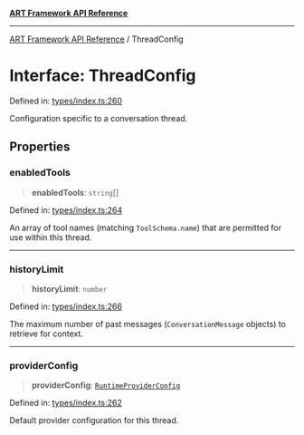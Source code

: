 [**ART Framework API Reference**](../README.md)

***

[ART Framework API Reference](../README.md) / ThreadConfig

# Interface: ThreadConfig

Defined in: [types/index.ts:260](https://github.com/hashangit/ART/blob/9aeffde50e4be3211a0a8aa9df0277bb227606b0/src/types/index.ts#L260)

Configuration specific to a conversation thread.

## Properties

### enabledTools

> **enabledTools**: `string`[]

Defined in: [types/index.ts:264](https://github.com/hashangit/ART/blob/9aeffde50e4be3211a0a8aa9df0277bb227606b0/src/types/index.ts#L264)

An array of tool names (matching `ToolSchema.name`) that are permitted for use within this thread.

***

### historyLimit

> **historyLimit**: `number`

Defined in: [types/index.ts:266](https://github.com/hashangit/ART/blob/9aeffde50e4be3211a0a8aa9df0277bb227606b0/src/types/index.ts#L266)

The maximum number of past messages (`ConversationMessage` objects) to retrieve for context.

***

### providerConfig

> **providerConfig**: [`RuntimeProviderConfig`](RuntimeProviderConfig.md)

Defined in: [types/index.ts:262](https://github.com/hashangit/ART/blob/9aeffde50e4be3211a0a8aa9df0277bb227606b0/src/types/index.ts#L262)

Default provider configuration for this thread.
